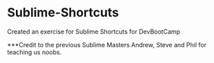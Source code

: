 Sublime-Shortcuts
=================

Created an exercise for Sublime Shortcuts for DevBootCamp

***Credit to the previous Sublime Masters Andrew, Steve and Phil for teaching us noobs.
